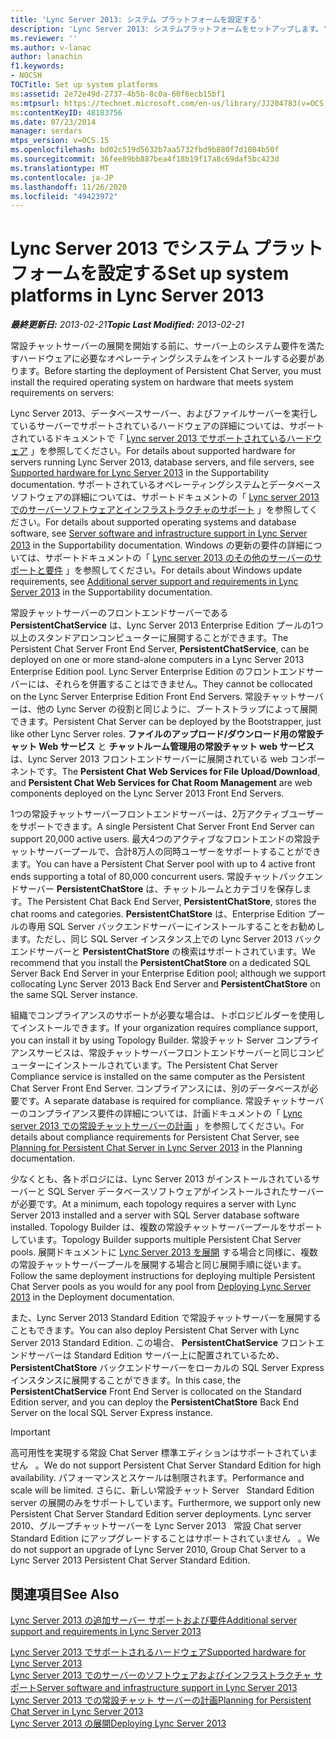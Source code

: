 ```yaml
---
title: 'Lync Server 2013: システム プラットフォームを設定する'
description: 'Lync Server 2013: システムプラットフォームをセットアップします。'
ms.reviewer: ''
ms.author: v-lanac
author: lanachin
f1.keywords:
- NOCSH
TOCTitle: Set up system platforms
ms:assetid: 2e72e49d-2737-4b5b-8c0a-60f6ecb15bf1
ms:mtpsurl: https://technet.microsoft.com/en-us/library/JJ204783(v=OCS.15)
ms:contentKeyID: 48183756
ms.date: 07/23/2014
manager: serdars
mtps_version: v=OCS.15
ms.openlocfilehash: bd02c519d5632b7aa5732fbd9b880f7d1084b50f
ms.sourcegitcommit: 36fee89bb887bea4f18b19f17a8c69daf5bc423d
ms.translationtype: MT
ms.contentlocale: ja-JP
ms.lasthandoff: 11/26/2020
ms.locfileid: "49423972"
---
```

# <a name="set-up-system-platforms-in-lync-server-2013"></a><span data-ttu-id="c49bf-103">Lync Server 2013 でシステム プラットフォームを設定する</span><span class="sxs-lookup"><span data-stu-id="c49bf-103">Set up system platforms in Lync Server 2013</span></span>

<div data-xmlns="http://www.w3.org/1999/xhtml">

<div class="topic" data-xmlns="http://www.w3.org/1999/xhtml" data-msxsl="urn:schemas-microsoft-com:xslt" data-cs="https://msdn.microsoft.com/">

<div data-asp="https://msdn2.microsoft.com/asp">



</div>

<div id="mainSection">

<div id="mainBody"><span data-ttu-id="c49bf-104">

<span> </span></span><span class="sxs-lookup"><span data-stu-id="c49bf-104">

<span> </span></span></span>

<span data-ttu-id="c49bf-105">_**最終更新日:** 2013-02-21_</span><span class="sxs-lookup"><span data-stu-id="c49bf-105">_**Topic Last Modified:** 2013-02-21_</span></span>

<span data-ttu-id="c49bf-106">常設チャットサーバーの展開を開始する前に、サーバー上のシステム要件を満たすハードウェアに必要なオペレーティングシステムをインストールする必要があります。</span><span class="sxs-lookup"><span data-stu-id="c49bf-106">Before starting the deployment of Persistent Chat Server, you must install the required operating system on hardware that meets system requirements on servers:</span></span>

<span data-ttu-id="c49bf-107">Lync Server 2013、データベースサーバー、およびファイルサーバーを実行しているサーバーでサポートされているハードウェアの詳細については、サポートされているドキュメントで「 [Lync server 2013 でサポートされているハードウェア](lync-server-2013-supported-hardware.md) 」を参照してください。</span><span class="sxs-lookup"><span data-stu-id="c49bf-107">For details about supported hardware for servers running Lync Server 2013, database servers, and file servers, see [Supported hardware for Lync Server 2013](lync-server-2013-supported-hardware.md) in the Supportability documentation.</span></span> <span data-ttu-id="c49bf-108">サポートされているオペレーティングシステムとデータベースソフトウェアの詳細については、サポートドキュメントの「 [Lync server 2013 でのサーバーソフトウェアとインフラストラクチャのサポート](lync-server-2013-server-software-and-infrastructure-support.md) 」を参照してください。</span><span class="sxs-lookup"><span data-stu-id="c49bf-108">For details about supported operating systems and database software, see [Server software and infrastructure support in Lync Server 2013](lync-server-2013-server-software-and-infrastructure-support.md) in the Supportability documentation.</span></span> <span data-ttu-id="c49bf-109">Windows の更新の要件の詳細については、サポートドキュメントの「 [Lync server 2013 のその他のサーバーのサポートと要件](lync-server-2013-additional-server-support-and-requirements.md) 」を参照してください。</span><span class="sxs-lookup"><span data-stu-id="c49bf-109">For details about Windows update requirements, see [Additional server support and requirements in Lync Server 2013](lync-server-2013-additional-server-support-and-requirements.md) in the Supportability documentation.</span></span>

<span data-ttu-id="c49bf-110">常設チャットサーバーのフロントエンドサーバーである **PersistentChatService** は、Lync Server 2013 Enterprise Edition プールの1つ以上のスタンドアロンコンピューターに展開することができます。</span><span class="sxs-lookup"><span data-stu-id="c49bf-110">The Persistent Chat Server Front End Server, **PersistentChatService**, can be deployed on one or more stand-alone computers in a Lync Server 2013 Enterprise Edition pool.</span></span> <span data-ttu-id="c49bf-111">Lync Server Enterprise Edition のフロントエンドサーバーには、それらを併置することはできません。</span><span class="sxs-lookup"><span data-stu-id="c49bf-111">They cannot be collocated on the Lync Server Enterprise Edition Front End Servers.</span></span> <span data-ttu-id="c49bf-112">常設チャットサーバーは、他の Lync Server の役割と同じように、ブートストラップによって展開できます。</span><span class="sxs-lookup"><span data-stu-id="c49bf-112">Persistent Chat Server can be deployed by the Bootstrapper, just like other Lync Server roles.</span></span> <span data-ttu-id="c49bf-113">**ファイルのアップロード/ダウンロード用の常設チャット Web サービス** と **チャットルーム管理用の常設チャット web サービス** は、Lync Server 2013 フロントエンドサーバーに展開されている web コンポーネントです。</span><span class="sxs-lookup"><span data-stu-id="c49bf-113">The **Persistent Chat Web Services for File Upload/Download**, and **Persistent Chat Web Services for Chat Room Management** are web components deployed on the Lync Server 2013 Front End Servers.</span></span>

<span data-ttu-id="c49bf-114">1つの常設チャットサーバーフロントエンドサーバーは、2万アクティブユーザーをサポートできます。</span><span class="sxs-lookup"><span data-stu-id="c49bf-114">A single Persistent Chat Server Front End Server can support 20,000 active users.</span></span> <span data-ttu-id="c49bf-115">最大4つのアクティブなフロントエンドの常設チャットサーバープールで、合計8万人の同時ユーザーをサポートすることができます。</span><span class="sxs-lookup"><span data-stu-id="c49bf-115">You can have a Persistent Chat Server pool with up to 4 active front ends supporting a total of 80,000 concurrent users.</span></span> <span data-ttu-id="c49bf-116">常設チャットバックエンドサーバー **PersistentChatStore** は、チャットルームとカテゴリを保存します。</span><span class="sxs-lookup"><span data-stu-id="c49bf-116">The Persistent Chat Back End Server, **PersistentChatStore**, stores the chat rooms and categories.</span></span> <span data-ttu-id="c49bf-117">**PersistentChatStore** は、Enterprise Edition プールの専用 SQL Server バックエンドサーバーにインストールすることをお勧めします。ただし、同じ SQL Server インスタンス上での Lync Server 2013 バックエンドサーバーと **PersistentChatStore** の検索はサポートされています。</span><span class="sxs-lookup"><span data-stu-id="c49bf-117">We recommend that you install the **PersistentChatStore** on a dedicated SQL Server Back End Server in your Enterprise Edition pool; although we support collocating Lync Server 2013 Back End Server and **PersistentChatStore** on the same SQL Server instance.</span></span>

<span data-ttu-id="c49bf-118">組織でコンプライアンスのサポートが必要な場合は、トポロジビルダーを使用してインストールできます。</span><span class="sxs-lookup"><span data-stu-id="c49bf-118">If your organization requires compliance support, you can install it by using Topology Builder.</span></span> <span data-ttu-id="c49bf-119">常設チャット Server コンプライアンスサービスは、常設チャットサーバーフロントエンドサーバーと同じコンピューターにインストールされています。</span><span class="sxs-lookup"><span data-stu-id="c49bf-119">The Persistent Chat Server Compliance service is installed on the same computer as the Persistent Chat Server Front End Server.</span></span> <span data-ttu-id="c49bf-120">コンプライアンスには、別のデータベースが必要です。</span><span class="sxs-lookup"><span data-stu-id="c49bf-120">A separate database is required for compliance.</span></span> <span data-ttu-id="c49bf-121">常設チャットサーバーのコンプライアンス要件の詳細については、計画ドキュメントの「 [Lync server 2013 での常設チャットサーバーの計画](lync-server-2013-planning-for-persistent-chat-server.md) 」を参照してください。</span><span class="sxs-lookup"><span data-stu-id="c49bf-121">For details about compliance requirements for Persistent Chat Server, see [Planning for Persistent Chat Server in Lync Server 2013](lync-server-2013-planning-for-persistent-chat-server.md) in the Planning documentation.</span></span>

<span data-ttu-id="c49bf-122">少なくとも、各トポロジには、Lync Server 2013 がインストールされているサーバーと SQL Server データベースソフトウェアがインストールされたサーバーが必要です。</span><span class="sxs-lookup"><span data-stu-id="c49bf-122">At a minimum, each topology requires a server with Lync Server 2013 installed and a server with SQL Server database software installed.</span></span> <span data-ttu-id="c49bf-123">Topology Builder は、複数の常設チャットサーバープールをサポートしています。</span><span class="sxs-lookup"><span data-stu-id="c49bf-123">Topology Builder supports multiple Persistent Chat Server pools.</span></span> <span data-ttu-id="c49bf-124">展開ドキュメントに [Lync Server 2013 を展開](lync-server-2013-deploying-lync-server.md) する場合と同様に、複数の常設チャットサーバープールを展開する場合と同じ展開手順に従います。</span><span class="sxs-lookup"><span data-stu-id="c49bf-124">Follow the same deployment instructions for deploying multiple Persistent Chat Server pools as you would for any pool from [Deploying Lync Server 2013](lync-server-2013-deploying-lync-server.md) in the Deployment documentation.</span></span>

<span data-ttu-id="c49bf-125">また、Lync Server 2013 Standard Edition で常設チャットサーバーを展開することもできます。</span><span class="sxs-lookup"><span data-stu-id="c49bf-125">You can also deploy Persistent Chat Server with Lync Server 2013 Standard Edition.</span></span> <span data-ttu-id="c49bf-126">この場合、 **PersistentChatService** フロントエンドサーバーは Standard Edition サーバー上に配置されているため、 **PersistentChatStore** バックエンドサーバーをローカルの SQL Server Express インスタンスに展開することができます。</span><span class="sxs-lookup"><span data-stu-id="c49bf-126">In this case, the **PersistentChatService** Front End Server is collocated on the Standard Edition server, and you can deploy the **PersistentChatStore** Back End Server on the local SQL Server Express instance.</span></span>

<div>


> [!IMPORTANT]  
> <span data-ttu-id="c49bf-127">高可用性を実現する常設 Chat Server 標準エディションはサポートされていません &nbsp; 。</span><span class="sxs-lookup"><span data-stu-id="c49bf-127">We do not support Persistent Chat Server&nbsp;Standard Edition for high availability.</span></span> <span data-ttu-id="c49bf-128">パフォーマンスとスケールは制限されます。</span><span class="sxs-lookup"><span data-stu-id="c49bf-128">Performance and scale will be limited.</span></span> <span data-ttu-id="c49bf-129">さらに、新しい常設チャット Server &nbsp; Standard Edition server の展開のみをサポートしています。</span><span class="sxs-lookup"><span data-stu-id="c49bf-129">Furthermore, we support only new Persistent Chat Server&nbsp;Standard Edition server deployments.</span></span> <span data-ttu-id="c49bf-130">Lync server 2010、グループチャットサーバーを Lync Server 2013 &nbsp; 常設 Chat server Standard Edition にアップグレードすることはサポートされていません &nbsp; 。</span><span class="sxs-lookup"><span data-stu-id="c49bf-130">We do not support an upgrade of Lync Server 2010, Group Chat Server to a Lync Server 2013&nbsp;Persistent Chat Server&nbsp;Standard Edition.</span></span>



</div>

<div>

## <a name="see-also"></a><span data-ttu-id="c49bf-131">関連項目</span><span class="sxs-lookup"><span data-stu-id="c49bf-131">See Also</span></span>


[<span data-ttu-id="c49bf-132">Lync Server 2013 の追加サーバー サポートおよび要件</span><span class="sxs-lookup"><span data-stu-id="c49bf-132">Additional server support and requirements in Lync Server 2013</span></span>](lync-server-2013-additional-server-support-and-requirements.md)  


[<span data-ttu-id="c49bf-133">Lync Server 2013 でサポートされるハードウェア</span><span class="sxs-lookup"><span data-stu-id="c49bf-133">Supported hardware for Lync Server 2013</span></span>](lync-server-2013-supported-hardware.md)  
[<span data-ttu-id="c49bf-134">Lync Server 2013 でのサーバーのソフトウェアおよびインフラストラクチャ サポート</span><span class="sxs-lookup"><span data-stu-id="c49bf-134">Server software and infrastructure support in Lync Server 2013</span></span>](lync-server-2013-server-software-and-infrastructure-support.md)  
[<span data-ttu-id="c49bf-135">Lync Server 2013 での常設チャット サーバーの計画</span><span class="sxs-lookup"><span data-stu-id="c49bf-135">Planning for Persistent Chat Server in Lync Server 2013</span></span>](lync-server-2013-planning-for-persistent-chat-server.md)  
[<span data-ttu-id="c49bf-136">Lync Server 2013 の展開</span><span class="sxs-lookup"><span data-stu-id="c49bf-136">Deploying Lync Server 2013</span></span>](lync-server-2013-deploying-lync-server.md)  
  

<span data-ttu-id="c49bf-137"></div>

</div>

<span> </span>

</div>

</div>

</span><span class="sxs-lookup"><span data-stu-id="c49bf-137"></div>

</div>

<span> </span>

</div>

</div>

</span></span></div>

